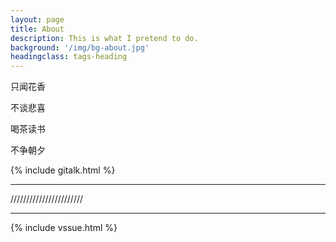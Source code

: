 ```yaml
---
layout: page
title: About
description: This is what I pretend to do.
background: '/img/bg-about.jpg'
headingclass: tags-heading
---
```


只闻花香

不谈悲喜

喝茶读书

不争朝夕

{% include gitalk.html %}

***

///////////////////////

***

{% include vssue.html %}